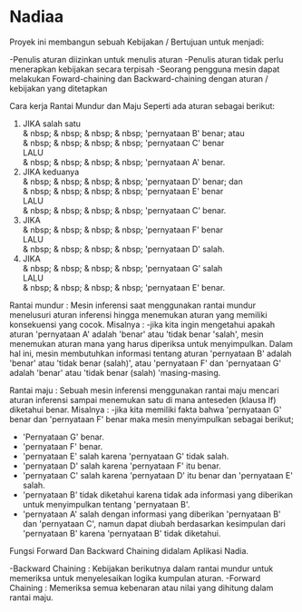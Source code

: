 # Nadiaa
Proyek ini membangun sebuah Kebijakan / Bertujuan untuk menjadi:

-Penulis aturan diizinkan untuk menulis aturan 
-Penulis aturan tidak perlu menerapkan kebijakan secara terpisah
-Seorang pengguna mesin dapat melakukan Foward-chaining dan Backward-chaining dengan aturan / kebijakan yang ditetapkan

Cara kerja Rantai Mundur dan Maju
Seperti ada aturan sebagai berikut:

1. JIKA salah satu <br/>
      & nbsp; & nbsp; & nbsp; & nbsp; 'pernyataan B' benar; atau <br/>
      & nbsp; & nbsp; & nbsp; & nbsp; 'pernyataan C' benar <br/>
   LALU <br/>
      & nbsp; & nbsp; & nbsp; & nbsp; 'pernyataan A' benar.
2. JIKA keduanya <br/>
      & nbsp; & nbsp; & nbsp; & nbsp; 'pernyataan D' benar; dan <br/>
      & nbsp; & nbsp; & nbsp; & nbsp; 'pernyataan E' benar <br/>
   LALU <br/>
      & nbsp; & nbsp; & nbsp; & nbsp; 'pernyataan C' benar.
3. JIKA <br/>
      & nbsp; & nbsp; & nbsp; & nbsp; 'pernyataan F' benar <br/>
   LALU <br/>
      & nbsp; & nbsp; & nbsp; & nbsp; 'pernyataan D' salah.
4. JIKA <br/>
     & nbsp; & nbsp; & nbsp; & nbsp; 'pernyataan G' salah <br/>
   LALU <br/>
      & nbsp; & nbsp; & nbsp; & nbsp; 'pernyataan E' benar.

Rantai mundur :
Mesin inferensi saat menggunakan rantai mundur menelusuri aturan inferensi hingga menemukan aturan yang memiliki konsekuensi yang cocok. 
Misalnya : 
-jika kita ingin mengetahui apakah aturan 'pernyataan A' adalah 'benar' atau 'tidak benar 'salah', mesin menemukan aturan mana yang harus diperiksa untuk menyimpulkan.
Dalam hal ini, mesin membutuhkan informasi tentang aturan 'pernyataan B' adalah 'benar' atau 'tidak benar (salah)',
atau 'pernyataan F' dan 'pernyataan G' adalah 'benar' atau 'tidak benar (salah) 'masing-masing.

Rantai maju :
Sebuah mesin inferensi menggunakan rantai maju mencari aturan inferensi sampai menemukan satu di mana anteseden (klausa If) diketahui benar.
Misalnya :
-jika kita memiliki fakta bahwa 'pernyataan G' benar dan 'pernyataan F' benar maka mesin menyimpulkan sebagai berikut;
- 'Pernyataan G' benar.
- 'pernyataan F' benar.
- 'pernyataan E' salah karena 'pernyataan G' tidak salah.
- 'pernyataan D' salah karena 'pernyataan F' itu benar.
- 'pernyataan C' salah karena 'pernyataan D' itu benar dan 'pernyataan E' salah.
- 'pernyataan B' tidak diketahui karena tidak ada informasi yang diberikan untuk menyimpulkan tentang 'pernyataan B'.
- 'pernyataan A' salah dengan informasi yang diberikan 'pernyataan B' dan 'pernyataan C',
namun dapat diubah berdasarkan kesimpulan dari 'pernyataan B' karena 'pernyataan B' tidak diketahui.

Fungsi Forward Dan Backward Chaining didalam Aplikasi Nadia.

-Backward Chaining 	: Kebijakan berikutnya dalam rantai mundur untuk memeriksa untuk menyelesaikan logika kumpulan aturan.
-Forward Chaining 	: Memeriksa semua kebenaran atau nilai yang dihitung dalam rantai maju.
